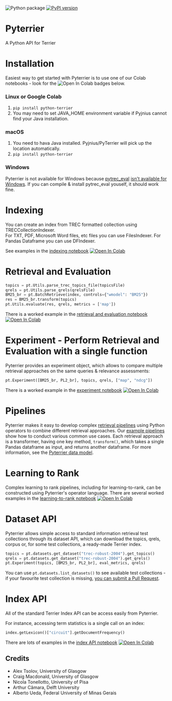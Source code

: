 ![Python package](https://github.com/terrier-org/pyterrier/workflows/Python%20package/badge.svg) [![PyPI version](https://badge.fury.io/py/python-terrier.svg)](https://badge.fury.io/py/python-terrier)

# Pyterrier

A Python API for Terrier

# Installation

Easiest way to get started with Pyterrier is to use one of our Colab notebooks - look for the ![Open In Colab](https://colab.research.google.com/assets/colab-badge.svg) badges below.

### Linux or Google Colab
1. `pip install python-terrier`
2. You may need to set JAVA_HOME environment variable if Pyjnius cannot find your Java installation.

### macOS

1. You need to hava Java installed. Pyjnius/PyTerrier will pick up the location automatically.
2. `pip install python-terrier`

### Windows
Pyterrier is not available for Windows because [pytrec_eval](https://github.com/cvangysel/pytrec_eval) [isn't available for Windows](https://github.com/cvangysel/pytrec_eval/issues/19). If you can compile & install pytrec_eval youself, it should work fine.

# Indexing

You can create an index from TREC formatted collection using TRECCollectionIndexer.    
For TXT, PDF, Microsoft Word files, etc files you can use FilesIndexer.
For Pandas Dataframe you can use DFIndexer.

See examples in the [indexing notebook](examples/notebooks/indexing.ipynb) [![Open In Colab](https://colab.research.google.com/assets/colab-badge.svg)](https://colab.research.google.com/github/terrier-org/pyterrier/blob/master/examples/notebooks/indexing.ipynb)

# Retrieval and Evaluation

```python
topics = pt.Utils.parse_trec_topics_file(topicsFile)
qrels = pt.Utils.parse_qrels(qrelsFile)
BM25_br = pt.BatchRetrieve(index, controls={"wmodel": "BM25"})
res = BM25_br.transform(topics)
pt.Utils.evaluate(res, qrels, metrics = ['map'])
```

There is a worked example in the [retrieval and evaluation notebook](examples/notebooks/retrieval_and_evaluation.ipynb) [![Open In Colab](https://colab.research.google.com/assets/colab-badge.svg)](https://colab.research.google.com/github/terrier-org/pyterrier/blob/master/examples/notebooks/retrieval_and_evaluation.ipynb)

# Experiment - Perform Retrieval and Evaluation with a single function
Pyterrier provides an experiment object, which allows to compare multiple retrieval approaches on the same queries & relevance assessments:

```python
pt.Experiment([BM25_br, PL2_br], topics, qrels, ["map", "ndcg"])
```

There is a worked example in the [experiment notebook](examples/notebooks/experiment.ipynb) [![Open In Colab](https://colab.research.google.com/assets/colab-badge.svg)](https://colab.research.google.com/github/terrier-org/pyterrier/blob/master/examples/notebooks/experiment.ipynb)

# Pipelines

Pyterrier makes it easy to develop complex [retrieval pipelines](pipelines.md) using Python operators to combine different retrieval approaches. Our [example pipelines](pipeline_examples.md) show how to conduct various common use cases. Each retrieval approach is a transformer, having one key method, `transform()`, which takes a single Pandas dataframe as input, and returns another dataframe. For more information, see the [Pyterrier data model](datamodel.md).

# Learning to Rank

Complex learning to rank pipelines, including for learning-to-rank, can be constructed using Pyterrier's operator language. There are several worked examples in the [learning-to-rank notebook](examples/notebooks/ltr.ipynb) [![Open In Colab](https://colab.research.google.com/assets/colab-badge.svg)](https://colab.research.google.com/github/terrier-org/pyterrier/blob/master/examples/notebooks/ltr.ipynb)

# Dataset API

Pyterrier allows simple access to standard information retrieval test collections through its dataset API, which can download the topics, qrels, corpus or, for some test collections, a ready-made Terrier index.

```python
topics = pt.datasets.get_dataset("trec-robust-2004").get_topics()
qrels = pt.datasets.get_dataset("trec-robust-2004").get_qrels()
pt.Experiment(topics, [BM25_br, PL2_br], eval_metrics, qrels)
```

You can use `pt.datasets.list_datasets()` to see available test collections - if your favourite test collection is missing, [you can submit a Pull Request](https://github.com/terrier-org/pyterrier/pulls).

# Index API

All of the standard Terrier Index API can be access easily from Pyterrier. 

For instance, accessing term statistics is a single call on an index:
```python
index.getLexicon()["circuit"].getDocumentFrequency()
```

There are lots of examples in the [index API notebook](examples/notebooks/index_api.ipynb) [![Open In Colab](https://colab.research.google.com/assets/colab-badge.svg)](https://colab.research.google.com/github/terrier-org/pyterrier/blob/master/examples/notebooks/index_api.ipynb)

## Credits

 - Alex Tsolov, University of Glasgow
 - Craig Macdonald, University of Glasgow
 - Nicola Tonellotto, University of Pisa
 - Arthur Câmara, Delft University
 - Alberto Ueda, Federal University of Minas Gerais
